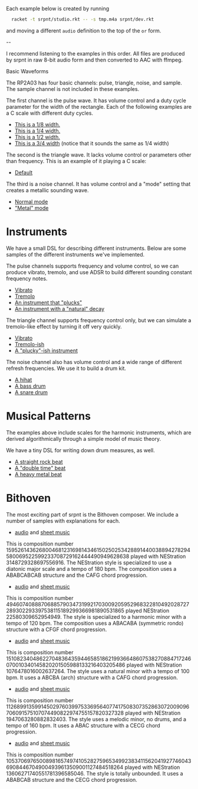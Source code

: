 Each example below is created by running

```sh
  racket -t srpnt/studio.rkt -- -s tmp.m4a srpnt/dev.rkt
```

and moving a different `audio` definition to the top of the `or` form.

--

I recommend listening to the examples in this order. All files are
produced by srpnt in raw 8-bit audio form and then converted to AAC
with ffmpeg.

Basic Waveforms

The RP2A03 has four basic channels: pulse, triangle, noise, and
sample. The sample channel is not included in these examples.

The first channel is the pulse wave. It has volume control and a
duty cycle parameter for the width of the rectangle. Each of the
following examples are a C scale with different duty cycles.

* [This is a 1/8 width.](basic-pulse-1.m4a)
* [This is a 1/4 width.](basic-pulse-2.m4a)
* [This is a 1/2 width.](basic-pulse-3.m4a)
* [This is a 3/4 width](basic-pulse-4.m4a) (notice that it sounds the
same as 1/4 width)

The second is the triangle wave. It lacks volume control or parameters
other than frequency. This is an example of it playing a C scale:

* [Default](basic-triangle.m4a)

The third is a noise channel. It has volume control and a "mode"
setting that creates a metallic sounding wave.

* [Normal mode](basic-noise-normal.m4a)
* ["Metal" mode](basic-noise-metal.m4a)

# Instruments

We have a small DSL for describing different instruments. Below are
some samples of the different instruments we've implemented.

The pulse channels supports frequency and volume control, so we can
produce vibrato, tremolo, and use ADSR to build different sounding
constant frequency notes.

* [Vibrato](pulse-vibrato.m4a)
* [Tremolo](pulse-tremolo.m4a)
* [An instrument that "plucks"](pulse-adsr-plucky.m4a)
* [An instrument with a "natural" decay](pulse-adsr-natural.m4a)

The triangle channel supports frequency control only, but we can
simulate a tremolo-like effect by turning it off very quickly.

* [Vibrato](triangle-vibrato.m4a)
* [Tremolo-ish](triangle-tremoloish.m4a)
* [A "plucky"-ish instrument](triangle-adsr-plucky.m4a)

The noise channel also has volume control and a wide range of
different refresh frequencies. We use it to build a drum kit.

* [A hihat](noise-hihat.m4a)
* [A bass drum](noise-bass.m4a)
* [A snare drum](noise-snare.m4a)

# Musical Patterns

The examples above include scales for the harmonic instruments, which
are derived algorithmically through a simple model of music theory.

We have a tiny DSL for writing down drum measures, as well.

* [A straight rock beat](drums-straight-rock.m4a)
* [A "double time" beat](drums-double-time.m4a)
* [A heavy metal beat](drums-heavy-metal.m4a)

# Bithoven

The most exciting part of srpnt is the Bithoven composer. We include a
number of samples with explanations for each.

* [audio](bithoven-major180.m4a) and [sheet music](bithoven-major180.pdf)

This is composition number
159526143626800468123169814346150250253428891440038894278294580069522599233708729162444490949628638
played with NEStration 3148729328697556916. The NEStration style is
specialized to use a diatonic major scale and a tempo of 180 bpm. The
composition uses a ABABCABCAB structure and the CAFG chord
progression.

* [audio](bithoven-harmonic-minor120.m4a) and [sheet music](bithoven-harmonic-minor120.pdf)

This is composition number
49460740888706885790347319921703009205952968322810492028727289302293397538115189299366981890531865
played NEStration 22580309652954949. The style is specialized to a
harmonic minor with a tempo of 120 bpm. The composition uses a ABACABA
(symmetric rondo) structure with a CFGF chord progression.

* [audio](bithoven-natural-minor100.m4a) and [sheet music](bithoven-natural-minor100.pdf)

This is composition number
151082340486227048364359446585186219936648607538270884717246070010340145820201505988133216403205486
played with NEStration 1076478016002637264. The style uses a natural
minor with a tempo of 100 bpm. It uses a ABCBA (arch) structure with a
CAFG chord progression.

* [audio](bithoven-melodic-minor160.m4a) and [sheet music](bithoven-melodic-minor160.pdf)

This is composition number
112689913599145029760399753369564077417508307352863072009096706091575107074490822974755157820327328
played with NEStration 1947063280882832403. The style uses a melodic
minor, no drums, and a tempo of 160 bpm. It uses a ABAC structure with
a CECG chord progression.

* [audio](bithoven-all.m4a) and [sheet music](bithoven-all.pdf)

This is composition number
105370697650089816574974105282759653499238341156204192774604369084467049004939613509001127484518264
played with NEStration 13606271740551781396585046. The style is
totally unbounded. It uses a ABABCAB structure and the CECG chord
progression.

